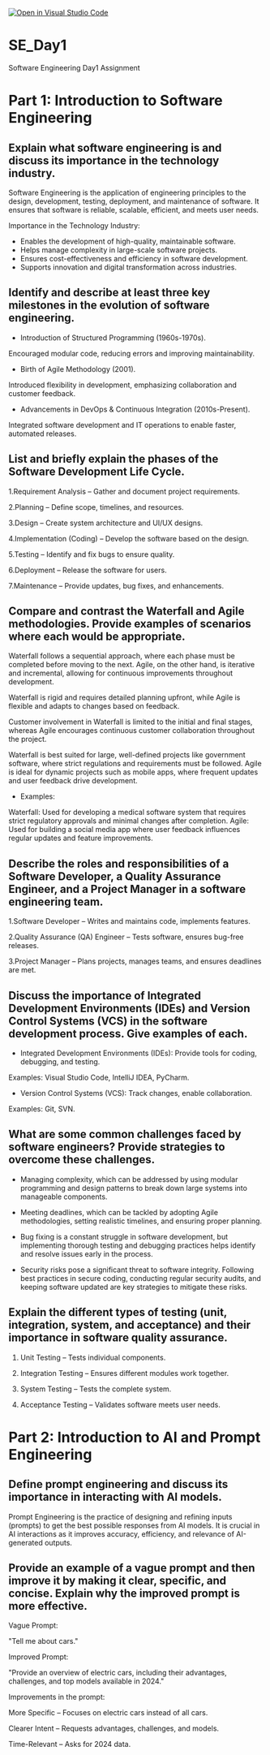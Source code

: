 [![Open in Visual Studio Code](https://classroom.github.com/assets/open-in-vscode-2e0aaae1b6195c2367325f4f02e2d04e9abb55f0b24a779b69b11b9e10269abc.svg)](https://classroom.github.com/online_ide?assignment_repo_id=18367202&assignment_repo_type=AssignmentRepo)
# SE_Day1
Software Engineering Day1 Assignment

# Part 1: Introduction to Software Engineering

## Explain what software engineering is and discuss its importance in the technology industry.

Software Engineering is the application of engineering principles to the design, development, testing, deployment, and maintenance of software. It ensures that software is reliable, scalable, efficient, and meets user needs. 

Importance in the Technology Industry:

* Enables the development of high-quality, maintainable software.
* Helps manage complexity in large-scale software projects.
* Ensures cost-effectiveness and efficiency in software development.
* Supports innovation and digital transformation across industries.

## Identify and describe at least three key milestones in the evolution of software engineering.

* Introduction of Structured Programming (1960s-1970s).
  
Encouraged modular code, reducing errors and improving maintainability.

* Birth of Agile Methodology (2001).
  
Introduced flexibility in development, emphasizing collaboration and customer feedback.

* Advancements in DevOps & Continuous Integration (2010s-Present).
  
Integrated software development and IT operations to enable faster, automated releases.

## List and briefly explain the phases of the Software Development Life Cycle.

1.Requirement Analysis – Gather and document project requirements.

2.Planning – Define scope, timelines, and resources.

3.Design – Create system architecture and UI/UX designs.

4.Implementation (Coding) – Develop the software based on the design.

5.Testing – Identify and fix bugs to ensure quality.

6.Deployment – Release the software for users.

7.Maintenance – Provide updates, bug fixes, and enhancements.

## Compare and contrast the Waterfall and Agile methodologies. Provide examples of scenarios where each would be appropriate.

Waterfall follows a sequential approach, where each phase must be completed before moving to the next. Agile, on the other hand, is iterative and incremental, allowing for continuous improvements throughout development.

Waterfall is rigid and requires detailed planning upfront, while Agile is flexible and adapts to changes based on feedback.

Customer involvement in Waterfall is limited to the initial and final stages, whereas Agile encourages continuous customer collaboration throughout the project.

Waterfall is best suited for large, well-defined projects like government software, where strict regulations and requirements must be followed. Agile is ideal for dynamic projects such as mobile apps, where frequent updates and user feedback drive development.

* Examples:

Waterfall: Used for developing a medical software system that requires strict regulatory approvals and minimal changes after completion.
Agile: Used for building a social media app where user feedback influences regular updates and feature improvements.

## Describe the roles and responsibilities of a Software Developer, a Quality Assurance Engineer, and a Project Manager in a software engineering team.

1.Software Developer – Writes and maintains code, implements features.

2.Quality Assurance (QA) Engineer – Tests software, ensures bug-free releases.

3.Project Manager – Plans projects, manages teams, and ensures deadlines are met.


## Discuss the importance of Integrated Development Environments (IDEs) and Version Control Systems (VCS) in the software development process. Give examples of each.
* Integrated Development Environments (IDEs): Provide tools for coding, debugging, and testing.

Examples: Visual Studio Code, IntelliJ IDEA, PyCharm.
* Version Control Systems (VCS): Track changes, enable collaboration.
  
Examples: Git, SVN.

## What are some common challenges faced by software engineers? Provide strategies to overcome these challenges.

* Managing complexity, which can be addressed by using modular programming and design patterns to break down large systems into manageable components.

* Meeting deadlines, which can be tackled by adopting Agile methodologies, setting realistic timelines, and ensuring proper planning.

* Bug fixing is a constant struggle in software development, but implementing thorough testing and debugging practices helps identify and resolve issues early in the process.

* Security risks pose a significant threat to software integrity. Following best practices in secure coding, conducting regular security audits, and keeping software updated are key strategies to mitigate these risks.

## Explain the different types of testing (unit, integration, system, and acceptance) and their importance in software quality assurance.

1. Unit Testing – Tests individual components.
   
3. Integration Testing – Ensures different modules work together.
   
5. System Testing – Tests the complete system.
   
7. Acceptance Testing – Validates software meets user needs.
   



# Part 2: Introduction to AI and Prompt Engineering

## Define prompt engineering and discuss its importance in interacting with AI models.

Prompt Engineering is the practice of designing and refining inputs (prompts) to get the best possible responses from AI models. It is crucial in AI interactions as it improves accuracy, efficiency, and relevance of AI-generated outputs.

## Provide an example of a vague prompt and then improve it by making it clear, specific, and concise. Explain why the improved prompt is more effective.

Vague Prompt:

"Tell me about cars."

Improved Prompt:

"Provide an overview of electric cars, including their advantages, challenges, and top models available in 2024."

Improvements in the prompt:

More Specific – Focuses on electric cars instead of all cars.

Clearer Intent – Requests advantages, challenges, and models.

Time-Relevant – Asks for 2024 data.
